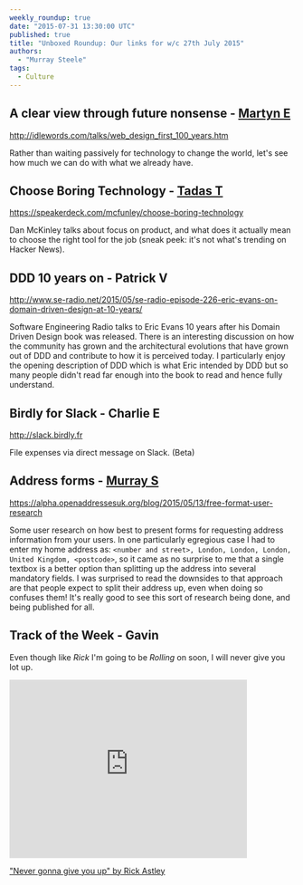 ```yaml
---
weekly_roundup: true
date: "2015-07-31 13:30:00 UTC"
published: true
title: "Unboxed Roundup: Our links for w/c 27th July 2015"
authors:
  - "Murray Steele"
tags:
  - Culture
---
```


## A clear view through future nonsense - [Martyn E](/team#martyn-evans)

http://idlewords.com/talks/web_design_first_100_years.htm

Rather than waiting passively for technology to change the world, let's see how much we can do with what we already have.

## Choose Boring Technology - [Tadas T](https://twitter.com/tadas_t)

https://speakerdeck.com/mcfunley/choose-boring-technology

Dan McKinley talks about focus on product, and what does it actually mean to choose the right tool for the job (sneak peek: it's not what's trending on Hacker News).

## DDD 10 years on - Patrick V

http://www.se-radio.net/2015/05/se-radio-episode-226-eric-evans-on-domain-driven-design-at-10-years/

Software Engineering Radio talks to Eric Evans 10 years after his Domain Driven Design book was released.  There is an interesting discussion on how the community has grown and the architectural evolutions that have grown out of DDD and contribute to how it is perceived today.  I particularly enjoy the opening description of DDD which is what Eric intended by DDD but so many people didn't read far enough into the book to read and hence fully understand.

## Birdly for Slack - Charlie E

http://slack.birdly.fr

File expenses via direct message on Slack. (Beta)

## Address forms - [Murray S](/team#murray-steele)

https://alpha.openaddressesuk.org/blog/2015/05/13/free-format-user-research

Some user research on how best to present forms for requesting address information from your users.  In one particularly egregious case I had to enter my home address as: `<number and street>, London, London, London, United Kingdom, <postcode>`, so it came as no surprise to me that a single textbox is a better option than splitting up the address into several mandatory fields.  I was surprised to read the downsides to that approach are that people expect to split their address up, even when doing so confuses them!  It's really good to see this sort of research being done, and being published for all.

## Track of the Week - Gavin

Even though like _Rick_ I'm going to be _Rolling_ on soon, I will never give you lot up.

<iframe width="420" height="315" src="https://www.youtube.com/embed/dQw4w9WgXcQ" frameborder="0" allowfullscreen></iframe>

["Never gonna give you up" by Rick Astley](https://www.youtube.com/watch?v=dQw4w9WgXcQ)
